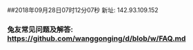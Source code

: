 ##2018年09月28日07时12分07秒 新址: 142.93.109.152
### 兔友常见问题及解答: https://github.com/wanggonging/d/blob/w/FAQ.md
